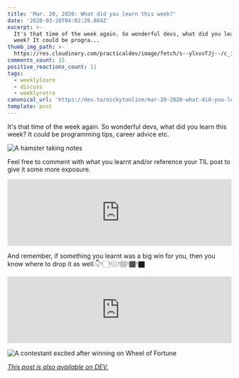 ```yaml
---
title: 'Mar. 20, 2020: What did you learn this week?'
date: '2020-03-20T04:02:28.084Z'
excerpt: >-
  It's that time of the week again. So wonderful devs, what did you learn this
  week? It could be progra...
thumb_img_path: >-
  https://res.cloudinary.com/practicaldev/image/fetch/s--ylxvvTJj--/c_imagga_scale,f_auto,fl_progressive,h_420,q_auto,w_1000/https://dev-to-uploads.s3.amazonaws.com/i/y49n3y00hvwuv3b0xhng.png
comments_count: 15
positive_reactions_count: 11
tags:
  - weeklylearn
  - discuss
  - weeklyretro
canonical_url: 'https://dev.to/nickytonline/mar-20-2020-what-did-you-learn-this-week-46b0'
template: post
---
```

It's that time of the week again. So wonderful devs, what did you learn this week? It could be programming tips, career advice etc.

![A hamster taking notes](https://media.giphy.com/media/tHufwMDTUi20E/giphy.gif)

Feel free to comment with what you learnt and/or reference your TIL post to give it some more exposure.


<iframe class="liquidTag" src="https://dev.to/embed/tag?args=todayilearned" style="border: 0; width: 100%;"></iframe>


And remember, if something you learnt was a big win for you, then you know where to drop it as well.👇👇🏻👇🏼👇🏽👇🏾👇🏿


<iframe class="liquidTag" src="https://dev.to/embed/link?args=https%3A%2F%2Fdev.to%2Fjess%2Fwhat-was-your-win-this-week-4dld" style="border: 0; width: 100%;"></iframe>


![A contestant excited after winning on Wheel of Fortune](https://media.giphy.com/media/3ohhwtf6F4tpnQ2HpS/giphy.gif)

*[This post is also available on DEV.](https://dev.to/nickytonline/mar-20-2020-what-did-you-learn-this-week-46b0)*


<script>
const parent = document.getElementsByTagName('head')[0];
const script = document.createElement('script');
script.type = 'text/javascript';
script.src = 'https://cdnjs.cloudflare.com/ajax/libs/iframe-resizer/4.1.1/iframeResizer.min.js';
script.charset = 'utf-8';
script.onload = function() {
    window.iFrameResize({}, '.liquidTag');
};
parent.appendChild(script);
</script>    
